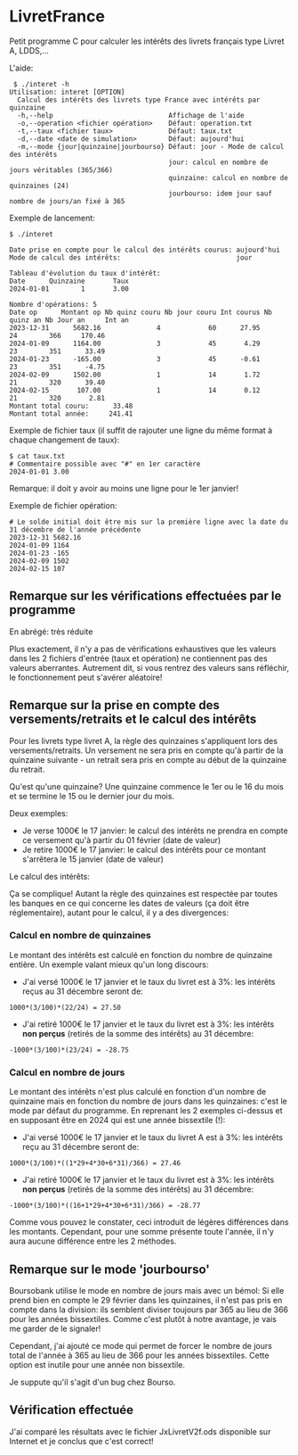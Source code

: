 # LivretFrance

Petit programme C pour calculer les intérêts des livrets français type Livret A, LDDS,...

L'aide:
```
 $ ./interet -h
Utilisation: interet [OPTION]
  Calcul des intérêts des livrets type France avec intérêts par quinzaine
  -h,--help                             Affichage de l'aide
  -o,--operation <fichier opération>    Défaut: operation.txt
  -t,--taux <fichier taux>              Défaut: taux.txt
  -d,--date <date de simulation>        Défaut: aujourd'hui
  -m,--mode {jour|quinzaine|jourbourso} Défaut: jour - Mode de calcul des intérêts
                                        jour: calcul en nombre de jours véritables (365/366)
                                        quinzaine: calcul en nombre de quinzaines (24)
                                        jourbourso: idem jour sauf nombre de jours/an fixé à 365
```
Exemple de lancement:
```
$ ./interet 

Date prise en compte pour le calcul des intérêts courus: aujourd'hui
Mode de calcul des intérêts:                             jour

Tableau d'évolution du taux d'intérêt:
Date      Quinzaine       Taux
2024-01-01        1       3.00

Nombre d'opérations: 5
Date op      Montant op Nb quinz couru Nb jour couru Int courus Nb quinz an Nb Jour an     Int an
2023-12-31      5682.16              4            60      27.95          24        366     170.46
2024-01-09      1164.00              3            45       4.29          23        351      33.49
2024-01-23      -165.00              3            45      -0.61          23        351      -4.75
2024-02-09      1502.00              1            14       1.72          21        320      39.40
2024-02-15       107.00              1            14       0.12          21        320       2.81
Montant total couru:      33.48
Montant total année:     241.41

```
Exemple de fichier taux (il suffit de rajouter une ligne du même format à chaque changement de taux):
```
$ cat taux.txt
# Commentaire possible avec "#" en 1er caractère
2024-01-01 3.00
```
Remarque: il doit y avoir au moins une ligne pour le 1er janvier!

Exemple de fichier opération:

```
# Le solde initial doit être mis sur la première ligne avec la date du 31 décembre de l'année précédente
2023-12-31 5682.16
2024-01-09 1164
2024-01-23 -165
2024-02-09 1502
2024-02-15 107
```

## Remarque sur les vérifications effectuées par le programme
En abrégé: très réduite

Plus exactement, il n'y a pas de vérifications exhaustives que les valeurs dans les 2 fichiers d'entrée (taux et opération) ne contiennent pas des valeurs aberrantes. Autrement dit, si vous rentrez des valeurs sans réfléchir, le fonctionnement peut s'avérer aléatoire!

## Remarque sur la prise en compte des versements/retraits et le calcul des intérêts

Pour les livrets type livret A, la règle des quinzaines s'appliquent lors des versements/retraits. Un versement ne sera pris en compte qu'à partir de la quinzaine suivante - un retrait sera pris en compte au début de la quinzaine du retrait.

Qu'est qu'une quinzaine? Une quinzaine commence le 1er ou le 16 du mois et se termine le 15 ou le dernier jour du mois.

Deux exemples:

* Je verse 1000€ le 17 janvier: le calcul des intérêts ne prendra en compte ce versement qu'à partir du 01 février (date de valeur)
* Je retire 1000€ le 17 janvier: le calcul des intérêts pour ce montant s'arrêtera le 15 janvier (date de valeur)

Le calcul des intérêts:

Ça se complique! Autant la règle des quinzaines est respectée par toutes les banques en ce qui concerne les dates de valeurs (ça doit être réglementaire), autant pour le calcul, il y a des divergences:

### Calcul en nombre de quinzaines
Le montant des intérêts est calculé en fonction du nombre de quinzaine entière. Un exemple valant mieux qu'un long discours:

* J'ai versé 1000€ le 17 janvier et le taux du livret est à 3%: les intérêts reçus au 31 décembre seront de:
```
1000*(3/100)*(22/24) = 27.50
```
* J'ai retiré 1000€ le 17 janvier et le taux du livret est à 3%: les intérêts **non perçus** (retirés de la somme des intérêts) au 31 décembre:
```
-1000*(3/100)*(23/24) = -28.75
```
### Calcul en nombre de jours
Le montant des intérêts n'est plus calculé en fonction d'un nombre de quinzaine mais en fonction du nombre de jours dans les quinzaines: c'est le mode par défaut du programme. En reprenant les 2 exemples ci-dessus et en supposant être en 2024 qui est une année bissextile (!):

* J'ai versé 1000€ le 17 janvier et le taux du livret A est à 3%: les intérêts reçu au 31 décembre seront de:
```
1000*(3/100)*((1*29+4*30+6*31)/366) = 27.46
```
* J'ai retiré 1000€ le 17 janvier et le taux du livret est à 3%: les intérêts **non perçus** (retirés de la somme des intérêts) au 31 décembre:
```
-1000*(3/100)*((16+1*29+4*30+6*31)/366) = -28.77
```

Comme vous pouvez le constater, ceci introduit de légères différences dans les montants. Cependant, pour une somme présente toute l'année, il n'y aura aucune différence entre les 2 méthodes.

## Remarque sur le mode 'jourbourso'
Boursobank utilise le mode en nombre de jours mais avec un bémol: Si elle prend bien en compte le 29 février dans les quinzaines, il n'est pas pris en compte dans la division: ils semblent diviser toujours par 365 au lieu de 366 pour les années bissextiles. Comme c'est plutôt à notre avantage, je vais me garder de le signaler!

Cependant, j'ai ajouté ce mode qui permet de forcer le nombre de jours total de l'année à 365 au lieu de 366 pour les années bissextiles. Cette option est inutile pour une année non bissextile.

Je suppute qu'il s'agit d'un bug chez Bourso.

## Vérification effectuée
J'ai comparé les résultats avec le fichier JxLivretV2f.ods disponible sur Internet et je conclus que c'est correct!
